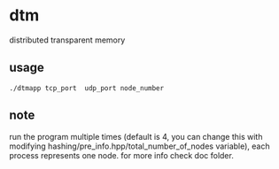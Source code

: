 # dtm
distributed transparent memory

## usage
```
./dtmapp tcp_port  udp_port node_number
```

## note

run the program multiple times (default is 4, you can change this with modifying hashing/pre_info.hpp/total_number_of_nodes variable), each process represents one node.
for more info check doc folder.



